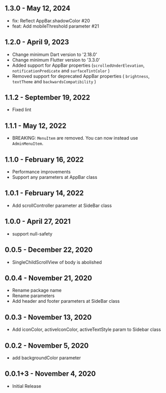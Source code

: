 ## 1.3.0 - May 12, 2024

- fix: Reflect AppBar.shadowColor #20
- feat: Add mobileThreshold parameter #21

## 1.2.0 - April 9, 2023

- Change minimum Dart version to '2.18.0'
- Change minimum Flutter version to '3.3.0'
- Added support for AppBar properties (`scrolledUnderElevation`, `notificationPredicate` and `surfaceTintColor` )
- Removed support for deprecated AppBar properties ( `brightness`, `textTheme` and `backwardsCompatibility` )

## 1.1.2 - September 19, 2022

- Fixed lint

## 1.1.1 - May 12, 2022

- BREAKING: `MenuItem` are removed. You can now instead use `AdminMenuItem`.

## 1.1.0 - February 16, 2022

- Performance improvements
- Support any parameters at AppBar class

## 1.0.1 - February 14, 2022

- Add scrollController parameter at SideBar class

## 1.0.0 - April 27, 2021

- support null-safety

## 0.0.5 - December 22, 2020

- SingleChildScrollView of body is abolished

## 0.0.4 - November 21, 2020

- Rename package name
- Rename parameters
- Add header and footer parameters at SideBar class

## 0.0.3 - November 13, 2020

- Add iconColor, activeIconColor, activeTextStyle param to Sidebar class

## 0.0.2 - November 5, 2020

- add backgroundColor parameter

## 0.0.1+3 - November 4, 2020

- Initial Release
